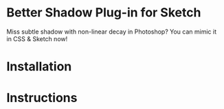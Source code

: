 # Better Shadow Plug-in for Sketch
Miss subtle shadow with non-linear decay in Photoshop? You can mimic it in CSS & Sketch now!

# Installation

# Instructions
